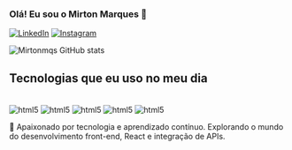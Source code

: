 ### Olá! Eu sou o Mirton Marques 🤙

[![LinkedIn](https://img.shields.io/badge/LinkedIn-0077B5?style=for-the-badge&logo=linkedin&logoColor=white)](https://www.linkedin.com/in/mirton-marques-49056a244/)
[![Instagram](https://img.shields.io/badge/Instagram-E4405F?style=for-the-badge&logo=instagram&logoColor=white)](https://www.instagram.com/gomezmarq/profilecard/?igsh=aTh0ZnhranhwZG4y)

![Mirtonmqs GitHub stats](https://github-readme-stats.vercel.app/api?username=Mirtonmqs&show_icons=true&theme=dracula)

## Tecnologias que eu uso no meu dia

<div style="display: inline_block"><br/>
  <img align="center" alt="html5" src="https://img.shields.io/badge/HTML5-E34F26?style=for-the-badge&logo=html5&logoColor=white" />
  <img align="center" alt="html5" src="https://img.shields.io/badge/CSS3-1572B6?style=for-the-badge&logo=css3&logoColor=white" />
  <img align="center" alt="html5" src="https://img.shields.io/badge/JavaScript-F7DF1E?style=for-the-badge&logo=javascript&logoColor=black" />
  <img align="center" alt="html5" src="https://img.shields.io/badge/React-20232A?style=for-the-badge&logo=react&logoColor=61DAFB" />
  <img align="center" alt="html5" src="https://img.shields.io/badge/Bootstrap-563D7C?style=for-the-badge&logo=bootstrap&logoColor=white" />
</div>

🚀 Apaixonado por tecnologia e aprendizado contínuo. Explorando o mundo do desenvolvimento front-end, React e integração de APIs. 
